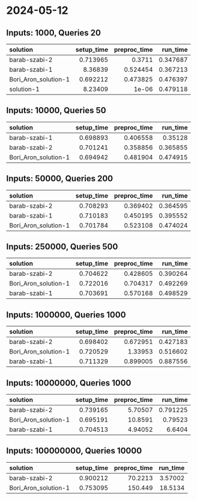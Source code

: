# 2024-05-12

## Inputs: 1000, Queries 20

| solution             |   setup_time |   preproc_time |   run_time |
|:---------------------|-------------:|---------------:|-----------:|
| barab-szabi-2        |     0.713965 |       0.3711   |   0.347687 |
| barab-szabi-1        |     8.36839  |       0.524454 |   0.367213 |
| Bori_Aron_solution-1 |     0.692212 |       0.473825 |   0.476397 |
| solution-1           |     8.23409  |       1e-06    |   0.479118 |

## Inputs: 10000, Queries 50

| solution             |   setup_time |   preproc_time |   run_time |
|:---------------------|-------------:|---------------:|-----------:|
| barab-szabi-1        |     0.698893 |       0.406558 |   0.35128  |
| barab-szabi-2        |     0.701241 |       0.358856 |   0.365855 |
| Bori_Aron_solution-1 |     0.694942 |       0.481904 |   0.474915 |

## Inputs: 50000, Queries 200

| solution             |   setup_time |   preproc_time |   run_time |
|:---------------------|-------------:|---------------:|-----------:|
| barab-szabi-2        |     0.708293 |       0.369402 |   0.364595 |
| barab-szabi-1        |     0.710183 |       0.450195 |   0.395552 |
| Bori_Aron_solution-1 |     0.701784 |       0.523108 |   0.474024 |

## Inputs: 250000, Queries 500

| solution             |   setup_time |   preproc_time |   run_time |
|:---------------------|-------------:|---------------:|-----------:|
| barab-szabi-2        |     0.704622 |       0.428605 |   0.390264 |
| Bori_Aron_solution-1 |     0.722016 |       0.704317 |   0.492269 |
| barab-szabi-1        |     0.703691 |       0.570168 |   0.498529 |

## Inputs: 1000000, Queries 1000

| solution             |   setup_time |   preproc_time |   run_time |
|:---------------------|-------------:|---------------:|-----------:|
| barab-szabi-2        |     0.698402 |       0.672951 |   0.427183 |
| Bori_Aron_solution-1 |     0.720529 |       1.33953  |   0.516602 |
| barab-szabi-1        |     0.711329 |       0.899005 |   0.887556 |

## Inputs: 10000000, Queries 1000

| solution             |   setup_time |   preproc_time |   run_time |
|:---------------------|-------------:|---------------:|-----------:|
| barab-szabi-2        |     0.739165 |        5.70507 |   0.791225 |
| Bori_Aron_solution-1 |     0.695191 |       10.8591  |   0.79523  |
| barab-szabi-1        |     0.704513 |        4.94052 |   6.6404   |

## Inputs: 100000000, Queries 10000

| solution             |   setup_time |   preproc_time |   run_time |
|:---------------------|-------------:|---------------:|-----------:|
| barab-szabi-2        |     0.900212 |        70.2213 |    3.57002 |
| Bori_Aron_solution-1 |     0.753095 |       150.449  |   18.5134  |
